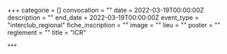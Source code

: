 +++
    categorie = []
    convocation = ""
    date = 2022-03-19T00:00:00Z
    description = ""
    end_date = 2022-03-19T00:00:00Z
    event_type = "interclub_regional"
    fiche_inscription = ""
    image = ""
    lieu = ""
    poster = ""
    reglement = ""
    title = "ICR"
    
    +++
            